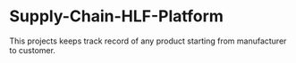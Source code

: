 # Supply-Chain-HLF-Platform

This projects keeps track record of any product starting from manufacturer to customer.
